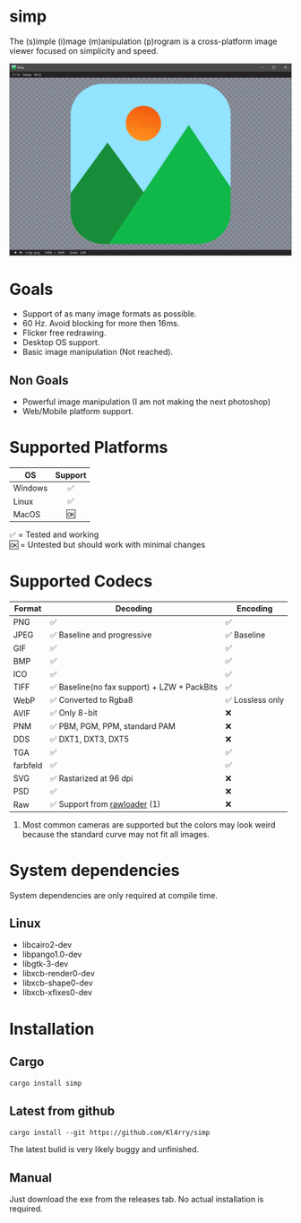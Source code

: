 # simp  
The (s)imple (i)mage (m)anipulation (p)rogram is a cross-platform image viewer focused on simplicity and speed.

![Screenshot](images/screenshot.png)

# Goals
* Support of as many image formats as possible.
* 60 Hz. Avoid blocking for more then 16ms.
* Flicker free redrawing.
* Desktop OS support.
* Basic image manipulation (Not reached).

## Non Goals
* Powerful image manipulation (I am not making the next photoshop)
* Web/Mobile platform support.

# Supported Platforms
| OS            | Support|
| ------------- |:------:|
| Windows       | ✅ |
| Linux         | ✅ |
| MacOS         | 🆗 |

✅ = Tested and working  
🆗 = Untested but should work with minimal changes

# Supported Codecs
| Format | Decoding | Encoding |
| ------ | -------- | -------- |
| PNG    | ✅ | ✅ |
| JPEG   | ✅ Baseline and progressive | ✅ Baseline |
| GIF    | ✅ | ✅ |
| BMP    | ✅ | ✅ |
| ICO    | ✅ | ✅ |
| TIFF   | ✅ Baseline(no fax support) + LZW + PackBits | ✅ |
| WebP   | ✅ Converted to Rgba8 | ✅ Lossless only |
| AVIF   | ✅ Only 8-bit | ❌ |
| PNM    | ✅ PBM, PGM, PPM, standard PAM | ❌ |
| DDS    | ✅ DXT1, DXT3, DXT5 | ❌ |
| TGA    | ✅ | ✅ |
| farbfeld | ✅ | ✅ |
| SVG    | ✅ Rastarized at 96 dpi | ❌ |
| PSD    | ✅ | ❌ |
| Raw    | ✅ Support from [rawloader](https://github.com/pedrocr/rawloader) (1) | ❌ |

1. Most common cameras are supported but the colors may look weird because the standard curve may not fit all images.

# System dependencies
System dependencies are only required at compile time.
## Linux
* libcairo2-dev
* libpango1.0-dev
* libgtk-3-dev
* libxcb-render0-dev
* libxcb-shape0-dev
* libxcb-xfixes0-dev

# Installation
## Cargo
```shell
cargo install simp
```
## Latest from github
```shell
cargo install --git https://github.com/Kl4rry/simp
```
The latest bulid is very likely buggy and unfinished.
## Manual
Just download the exe from the releases tab. No actual installation is required.
